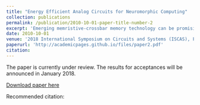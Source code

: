 ```yaml
---
title: "Energy Efficient Analog Circuits for Neuromorphic Computing"
collection: publications
permalink: /publication/2010-10-01-paper-title-number-2
excerpt: 'Emerging memristive-crossbar memory technology can be promising for computationally-expensive analog pattern-matching tasks. It provides a new computing paradigm, enabling calculations to be performed in the same chips where data is stored. However, degradation in the performance of the RCM is observed due to parasitic and terminal resistances, which we have demonstrated in this paper. A novel current mode circuit has been proposed to effectively tackle this problem. The proposed circuit is more power efficient in comparison to its voltage mode counterparts.'
date: 2010-10-01
venue: '2018 International Symposium on Circuits and Systems (ISCAS), Florence, Italy'
paperurl: 'http://academicpages.github.io/files/paper2.pdf'
citation: 
---
```


The paper is currently under review. The results for acceptances will be announced in January 2018.  

[Download paper here](http://academicpages.github.io/files/paper2.pdf)

Recommended citation: 
